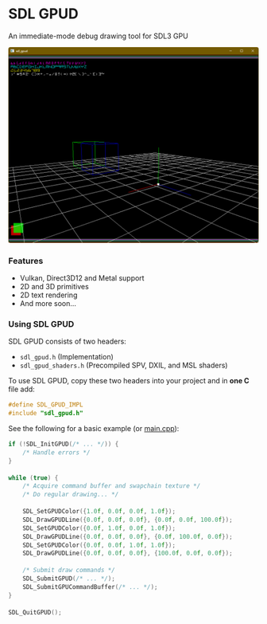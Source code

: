 # SDL GPUD

An immediate-mode debug drawing tool for SDL3 GPU

![](image.png)

### Features
- Vulkan, Direct3D12 and Metal support
- 2D and 3D primitives
- 2D text rendering
- And more soon...

### Using SDL GPUD

SDL GPUD consists of two headers:
- `sdl_gpud.h` (Implementation)
- `sdl_gpud_shaders.h` (Precompiled SPV, DXIL, and MSL shaders)

To use SDL GPUD, copy these two headers into your project and in **one C** file add:
```c
#define SDL_GPUD_IMPL
#include "sdl_gpud.h"
```

See the following for a basic example (or [main.cpp](main.cpp)):
```c++
if (!SDL_InitGPUD(/* ... */)) {
    /* Handle errors */
}

while (true) {
    /* Acquire command buffer and swapchain texture */
    /* Do regular drawing... */

    SDL_SetGPUDColor({1.0f, 0.0f, 0.0f, 1.0f});
    SDL_DrawGPUDLine({0.0f, 0.0f, 0.0f}, {0.0f, 0.0f, 100.0f});
    SDL_SetGPUDColor({0.0f, 1.0f, 0.0f, 1.0f});
    SDL_DrawGPUDLine({0.0f, 0.0f, 0.0f}, {0.0f, 100.0f, 0.0f});
    SDL_SetGPUDColor({0.0f, 0.0f, 1.0f, 1.0f});
    SDL_DrawGPUDLine({0.0f, 0.0f, 0.0f}, {100.0f, 0.0f, 0.0f});

    /* Submit draw commands */
    SDL_SubmitGPUD(/* ... */);
    SDL_SubmitGPUCommandBuffer(/* ... */);
}

SDL_QuitGPUD();
```